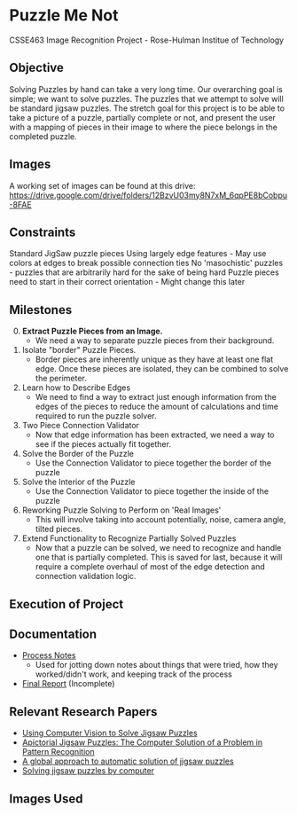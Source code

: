 # Puzzle Me Not
CSSE463 Image Recognition Project - Rose-Hulman Institue of Technology

## Objective
Solving Puzzles by hand can take a very long time. Our overarching goal is simple; we want to solve puzzles. The puzzles that we attempt to solve will be standard jigsaw puzzles. The stretch goal for this project is to be able to take a picture of a puzzle, partially complete or not, and present the user with a mapping of pieces in their image to where the piece belongs in the completed puzzle. 

## Images
A working set of images can be found at this drive: https://drive.google.com/drive/folders/12BzvU03my8N7xM_6qpPE8bCobpu-8FAE 

## Constraints
Standard JigSaw puzzle pieces
Using largely edge features - May use colors at edges to break possible connection ties
No 'masochistic' puzzles - puzzles that are arbitrarily hard for the sake of being hard
Puzzle pieces need to start in their correct orientation - Might change this later

## Milestones
  0. **Extract Puzzle Pieces from an Image.**  
      - We need a way to separate puzzle pieces from their background.
  1. Isolate "border" Puzzle Pieces. 
      - Border pieces are inherently unique as they have at least one flat edge. Once these pieces are isolated, they can be combined to solve the perimeter.
  2. Learn how to Describe Edges
      - We need to find a way to extract just enough information from the edges of the pieces to reduce the amount of calculations and time required to run the puzzle solver.
  3. Two Piece Connection Validator
      - Now that edge information has been extracted, we need a way to see if the pieces actually fit together. 
  4. Solve the Border of the Puzzle
      - Use the Connection Validator to piece together the border of the puzzle
  5. Solve the Interior of the Puzzle
      - Use the Connection Validator to piece together the inside of the puzzle
  6. Reworking Puzzle Solving to Perform on 'Real Images'
      - This will involve taking into account potentially, noise, camera angle, tilted pieces.
  7. Extend Functionality to Recognize Partially Solved Puzzles
      - Now that a puzzle can be solved, we need to recognize and handle one that is partially completed. This is saved for last, because it will require a complete overhaul of most of the edge detection and connection validation logic.
      
## Execution of Project      
      
## Documentation
 - [Process Notes](https://docs.google.com/document/d/1dFlcskbwAm6e1XdTNDeyerxvmVqD_4IM4_7pSn7M_Hk/edit?usp=sharing)
    - Used for jotting down notes about things that were tried, how they worked/didn't work, and keeping track of the process
 - [Final Report](Documentation/LaTeX/Template.pdf) (Incomplete)
 
## Relevant Research Papers
 - [Using Computer Vision to Solve Jigsaw Puzzles](https://web.stanford.edu/class/cs231a/prev_projects_2016/computer-vision-solve__1_.pdf)
 - [Apictorial Jigsaw Puzzles: The Computer Solution of a Problem in Pattern Recognition](http://ieeexplore.ieee.org/document/4038109/)
 - [A global approach to automatic solution of jigsaw puzzles](https://www.sciencedirect.com/science/article/pii/S0925772104000239)
 - [Solving jigsaw puzzles by computer](https://www.researchgate.net/publication/225796422_Solving_jigsaw_puzzles_by_computer)

 
## Images Used

     
